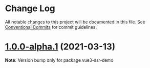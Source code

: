 # Change Log

All notable changes to this project will be documented in this file.
See [Conventional Commits](https://conventionalcommits.org) for commit guidelines.

# [1.0.0-alpha.1](https://github.com/onebay/onebay-ui/compare/v1.0.0-alpha.0...v1.0.0-alpha.1) (2021-03-13)

**Note:** Version bump only for package vue3-ssr-demo
